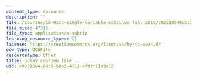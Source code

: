 ```yaml
---
content_type: resource
description: ''
file: /courses/18-01sc-single-variable-calculus-fall-2010/c02218648d5558b34711af93f11a9c13_-MI0b4h3rS0.srt
file_size: 47316
file_type: application/x-subrip
learning_resource_types: []
license: https://creativecommons.org/licenses/by-nc-sa/4.0/
ocw_type: OCWFile
resourcetype: Other
title: 3play caption file
uid: c0221864-8d55-58b3-4711-af93f11a9c13
---
```

